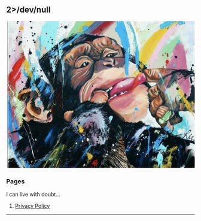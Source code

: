 ## 2>/dev/null

![Image Not Found](/media/markdown-guidance/monkeybanner.png)

### Pages

I can live with doubt...



1. [Privacy Policy](privacy_policy.html)

---






